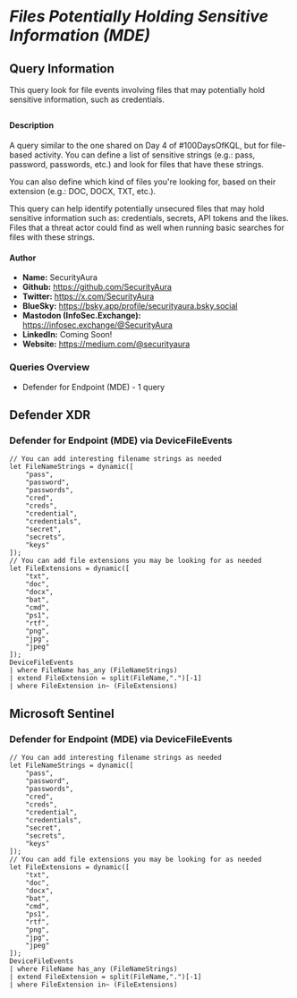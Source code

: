 # *Files Potentially Holding Sensitive Information (MDE)*

## Query Information

This query look for file events involving files that may potentially hold sensitive information, such as credentials.

##

#### Description

A query similar to the one shared on Day 4 of #100DaysOfKQL, but for file-based activity. You can define a list of sensitive strings (e.g.: pass, password, passwords, etc.) and look for files that have these strings.

You can also define which kind of files you're looking for, based on their extension (e.g.: DOC, DOCX, TXT, etc.).

This query can help identify potentially unsecured files that may hold sensitive information such as: credentials, secrets, API tokens and the likes. Files that a threat actor could find as well when running basic searches for files with these strings.

#### Author <Optional>
- **Name:** SecurityAura
- **Github:** https://github.com/SecurityAura
- **Twitter:** https://x.com/SecurityAura
- **BlueSky:** https://bsky.app/profile/securityaura.bsky.social
- **Mastodon (InfoSec.Exchange):** https://infosec.exchange/@SecurityAura
- **LinkedIn:** Coming Soon!
- **Website:** https://medium.com/@securityaura

### Queries Overview ###

- Defender for Endpoint (MDE) - 1 query

## Defender XDR ##
### Defender for Endpoint (MDE) via DeviceFileEvents ###
```KQL
// You can add interesting filename strings as needed
let FileNameStrings = dynamic([
	"pass",
	"password",
	"passwords",
	"cred",
	"creds",
	"credential",
	"credentials",
	"secret",
	"secrets",
	"keys"
]);
// You can add file extensions you may be looking for as needed
let FileExtensions = dynamic([
	"txt",
	"doc",
	"docx",
	"bat",
	"cmd",
	"ps1",
	"rtf",
	"png",
	"jpg",
	"jpeg"
]);
DeviceFileEvents
| where FileName has_any (FileNameStrings)
| extend FileExtension = split(FileName,".")[-1]
| where FileExtension in~ (FileExtensions)
```
## Microsoft Sentinel ##
### Defender for Endpoint (MDE) via DeviceFileEvents ###
```KQL
// You can add interesting filename strings as needed
let FileNameStrings = dynamic([
	"pass",
	"password",
	"passwords",
	"cred",
	"creds",
	"credential",
	"credentials",
	"secret",
	"secrets",
	"keys"
]);
// You can add file extensions you may be looking for as needed
let FileExtensions = dynamic([
	"txt",
	"doc",
	"docx",
	"bat",
	"cmd",
	"ps1",
	"rtf",
	"png",
	"jpg",
	"jpeg"
]);
DeviceFileEvents
| where FileName has_any (FileNameStrings)
| extend FileExtension = split(FileName,".")[-1]
| where FileExtension in~ (FileExtensions)
```
